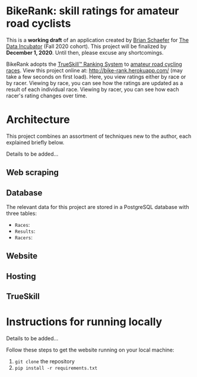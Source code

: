# BikeRank: skill ratings for amateur road cyclists

This is a **working draft** of an application created by [Brian Schaefer](https://www.linkedin.com/in/briantschaefer/) for [The Data Incubator](https://www.thedataincubator.com/) (Fall 2020 cohort).
This project will be finalized by **December 1, 2020**. Until then, please excuse any shortcomings.

BikeRank adopts the [TrueSkill™ Ranking System](https://www.microsoft.com/en-us/research/project/trueskill-ranking-system/) to [amateur road cycling races](https://results.bikereg.com/).
View this project online at: http://bike-rank.herokuapp.com/ (may take a few seconds on first load).
Here, you view ratings either by race or by racer.
Viewing by race, you can see how the ratings are updated as a result of each individual race.
Viewing by racer, you can see how each racer's rating changes over time.

# Architecture
This project combines an assortment of techniques new to the author, each explained briefly below.

Details to be added...

## Web scraping
## Database
The relevant data for this project are stored in a PostgreSQL database with three tables:
- `Races`:  
- `Results`:
- `Racers`:

## Website
## Hosting
## TrueSkill

# Instructions for running locally
Details to be added...

Follow these steps to get the website running on your local machine:
1. `git clone` the repository
1. `pip install -r requirements.txt`
